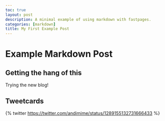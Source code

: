 ```yaml
---
toc: true
layout: post
description: A minimal example of using markdown with fastpages.
categories: [markdown]
title: My First Example Post
---
```

# Example Markdown Post

## Getting the hang of this

Trying the new blog!

## Tweetcards

{% twitter https://twitter.com/andimime/status/1289155132731666433 %}




